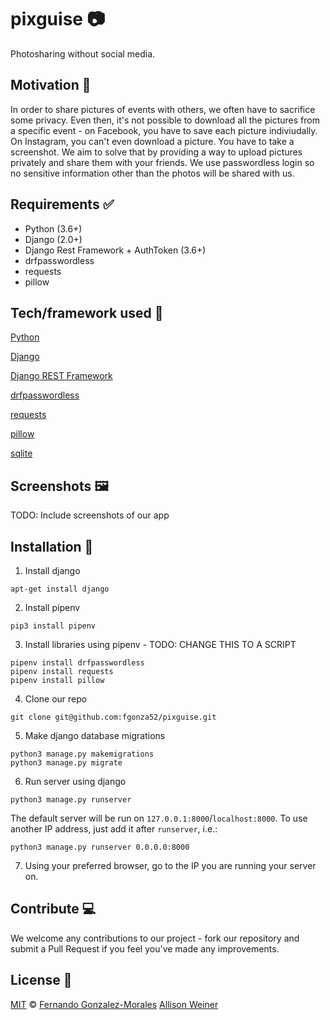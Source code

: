 # pixguise :camera:
Photosharing without social media.

## Motivation :muscle:
In order to share pictures of events with others, we often have to sacrifice some privacy. Even then, it's not possible to download all the pictures from a specific event - on Facebook, you have to save each picture indiviudally. On Instagram, you can't even download a picture. You have to take a screenshot. We aim to solve that by providing a way to upload pictures privately and share them with your friends. We use passwordless login so no sensitive information other than the photos will be shared with us.

## Requirements :white_check_mark:
- Python (3.6+)
- Django (2.0+)
- Django Rest Framework + AuthToken (3.6+)
- drfpasswordless
- requests
- pillow

## Tech/framework used :floppy_disk:
[Python](https://docs.python.org/3/)

[Django](https://docs.djangoproject.com/en/2.2/)

[Django REST Framework](https://www.django-rest-framework.org/)

[drfpasswordless](https://github.com/aaronn/django-rest-framework-passwordless)

[requests](https://2.python-requests.org/en/master/)

[pillow](https://pillow.readthedocs.io/en/stable/)

[sqlite](https://sqlite.org/docs.html)

## Screenshots :framed_picture:
TODO: Include screenshots of our app

## Installation :open_file_folder:
1) Install django
```
apt-get install django
```
2) Install pipenv
```
pip3 install pipenv
```
3) Install libraries using pipenv - TODO: CHANGE THIS TO A SCRIPT
```
pipenv install drfpasswordless
pipenv install requests
pipenv install pillow
```
4) Clone our repo
```
git clone git@github.com:fgonza52/pixguise.git
```
5) Make django database migrations
```
python3 manage.py makemigrations
python3 manage.py migrate
```
6) Run server using django
```
python3 manage.py runserver
```
The default server will be run on `127.0.0.1:8000`/`localhost:8000`. To use another IP address, just add it after `runserver`, i.e.:
```
python3 manage.py runserver 0.0.0.0:8000
```
7) Using your preferred browser, go to the IP you are running your server on.

## Contribute :computer:
We welcome any contributions to our project - fork our repository and submit a Pull Request if you feel you've made any improvements.

## License :scroll:
[MIT](https://github.com/fgonza52/pixguise/blob/master/LICENSE) &#169; [Fernando Gonzalez-Morales](https://fernando.ai/) [Allison Weiner](https://jozsa.github.io)
